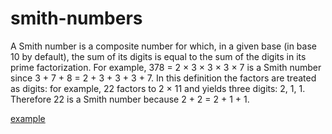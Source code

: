 # smith-numbers
A Smith number is a composite number for which, in a given base (in base 10 by default), the sum of its digits is equal to the sum of the digits in its prime factorization. For example, 378 = 2 × 3 × 3 × 3 × 7 is a Smith number since 3 + 7 + 8 = 2 + 3 + 3 + 3 + 7. In this definition the factors are treated as digits: for example, 22 factors to 2 × 11 and yields three digits: 2, 1, 1. Therefore 22 is a Smith number because 2 + 2 = 2 + 1 + 1.

<a href="http://smith-numbers.herokuapp.com/" target="_blank"> example </a>
